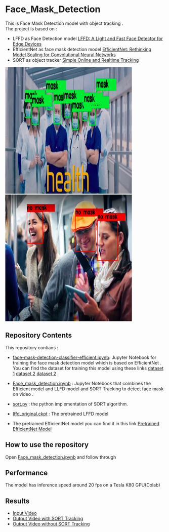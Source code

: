 # Face_Mask_Detection

This is Face Mask Detection model with object tracking .<br/>
The project is based on :

- LFFD as Face Detection model [LFFD: A Light and Fast Face Detector for Edge Devices](https://arxiv.org/pdf/1904.10633 "Optional Title") 
- EfficientNet as face mask detection model  [EfficientNet: Rethinking Model Scaling for Convolutional Neural Networks](https://arxiv.org/pdf/1905.11946 "Optional Title")
- SORT  as object tracker [Simple Online and Realtime Tracking](https://arxiv.org/pdf/1602.00763 "Optional Title")
<img src="https://github.com/khaledmohamed00/Face_Mask_Detection/blob/main/healthworker.png" width="400" height="400" />
<img src="https://github.com/khaledmohamed00/Face_Mask_Detection/blob/main/no_mask.png" width="400" height="400" />

## Repository Contents
 This repository contians :
- [face-mask-detection-classifier-efficient.ipynb](https://github.com/khaledmohamed00/Face_Mask_Detection/blob/main/face-mask-detection-classifier-efficient.ipynb): Jupyter Notebook for training the face mask detection model which is based on EfficientNet . You can find the dataset for training this model using these links [dataset 1](https://www.kaggle.com/ashishjangra27/face-mask-12k-images-dataset)  [dataset 2](https://www.kaggle.com/omkargurav/face-mask-dataset) [dataset 2](https://www.kaggle.com/prasoonkottarathil/face-mask-lite-dataset)  .

- [Face_mask_detection.ipynb](https://github.com/khaledmohamed00/Face_Mask_Detection/blob/main/Face_mask_detection.ipynb) : Jupyter Notebook that combines the Efficient model and LLFD model and SORT Tracking to detect face mask on video .
- [sort.py](https://github.com/khaledmohamed00/Face_Mask_Detection/blob/main/sort.py) : the python implementation of SORT algorithm.
- [lffd_original.ckpt](https://github.com/khaledmohamed00/Face_Mask_Detection/blob/main/lffd_original.ckpt) : The pretrained LFFD model 
- The pretrained EfficientNet model you can find it in this link  [Pretrained EfficientNet Model](https://drive.google.com/file/d/1uUGAePLdnvK24VoMd5xdAhtLTF-6CUla/view?usp=sharing)
## How to use the repository
 Open [Face_mask_detection.ipynb](https://github.com/khaledmohamed00/Face_Mask_Detection/blob/main/Face_mask_detection_01.ipynb)  and follow through 
 
## Performance
The model has inference speed around 20 fps on a Tesla K80 GPU(Colab)

## Results
- [Input Video](https://drive.google.com/file/d/15YMNyFlGJxcFsD3NdEcu0Ad633T6uT0Y/view?usp=sharing)
- [Output Video with SORT Tracking](https://drive.google.com/file/d/1CPLyWdBgSIWr2uD5vKzmWRYTusZcIJEl/view?usp=sharing)
- [Output Video without SORT Tracking](https://drive.google.com/file/d/1wLehEEtZ0xtNm1LezMUfTkskxe_lk0ZR/view?usp=sharing) 




